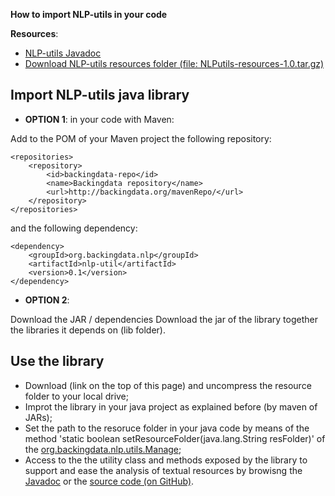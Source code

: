**How to import NLP-utils in your code**

**Resources**:
+ <a href="http://backingdata.org/nlp-utils/doc/" target="_blank">NLP-utils Javadoc</a>  
+ <a href="http://backingdata.org/nlp-utils/NLPutils-resources-1.0.tar.gz" target="_blank">Download NLP-utils resources folder (file: NLPutils-resources-1.0.tar.gz)</a>  
  
  
  
## Import NLP-utils java library

+ **OPTION 1**: in your code with Maven:  
  
Add to the POM of your Maven project the following repository:  

```  
<repositories>
	<repository>
		<id>backingdata-repo</id>
		<name>Backingdata repository</name>
		<url>http://backingdata.org/mavenRepo/</url>
	</repository>
</repositories>
```  
  
  and the following dependency:  
  
```  
<dependency>
	<groupId>org.backingdata.nlp</groupId>
	<artifactId>nlp-util</artifactId>
	<version>0.1</version>
</dependency>
```  
  
  
  
+ **OPTION 2**:

Download the JAR / dependencies Download the jar of the library together the libraries it depends on (lib folder).  
  
  
  

## Use the library
  
+ Download (link on the top of this page) and uncompress the resource folder to your local drive;  
+ Improt the library in your java project as explained before (by maven of JARs);  
+ Set the path to the resoruce folder in your java code by means of the method 'static boolean setResourceFolder(java.lang.String resFolder)' of the <a href="http://backingdata.org/nlputils/doc/org/backingdata/nlp/utils/Manage.html" target="_blank">org.backingdata.nlp.utils.Manage</a>;  
+ Access to the the utility class and methods exposed by the library to support and ease the analysis of textual resources by browisng the <a href="doc" target="_blank">Javadoc</a> or the <a href="https://github.com/fra82/nlp-utils/" target="_blank">source code (on GitHub)</a>.  
  
